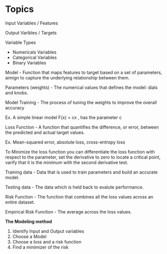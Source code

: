 # Topics 

Input Variables / Features

Output Varibles / Targets

Variable Types
- Numericals Variables 
- Categorical Variables
- Binary Variables

Model - Function that maps features to target based on a set of parameters, aimign to capture the underlying relationship between them.

Parameters (weights) - The numerical values that defines the model: dials and knobs. 

Model Training - The process of tuning the weights to improve the overall accuracy

Ex. A simple linear model F(x) = cx , has the parameter c

Loss Function - A function that quantifies the difference, or error, between the predicted and actual target values.

Ex. Mean-squared error, absolute loss, cross-entropy loss

To Minimize the loss function you can differentiate the loss function with respect to the parameter, set the derivative to zero to locate a critical point, varify that it is the minimum with the second derivative test. 

Training data - Data that is used to train parameters and build an accurate model. 

Testing data - The data which is held back to evalute performance.

Risk Function - The function that combines all the loss values across an entire dataset. 

Empirical Risk Function - The average across the loss values. 

**The Modeling method**

1. Identify Input and Output variables 
2. Choose a Model
3. Choose a loss and a risk function 
4. Find a minimizer of the risk
